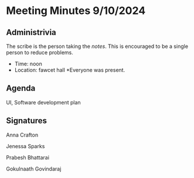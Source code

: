 # Meeting Minutes 9/10/2024

## Administrivia
The scribe is the person taking the _notes_. This is encouraged to be a single person to reduce problems.
* Time: noon
* Location: fawcet hall
*Everyone was present.

## Agenda
UI, Software development plan 


## Signatures
Anna Crafton

Jenessa Sparks

Prabesh Bhattarai

Gokulnaath Govindaraj
